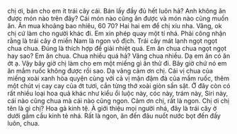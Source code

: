 chị ơi, bán cho em ít trái cây cái. Bán lấy đầy đủ hết luôn hả? Anh không ăn được món nào trên đây? Cái món nào cũng ăn được và món nào cũng muốn ăn. Ăn mua khoảng bao nhiêu, 60 70? Hai hai em để chị xíu nha. Vâng, ok chị cứ làm cho người khác đi. Em xin phép quay một tí nhá. Phải công nhận rằng là trái cây ở miền Nam là ngon vô địch. Trái cây mát lạnh ngọt ngọt chua chua. Đúng là thích hợp để giải nhiệt quá. Em ăn chua chua ngọt ngọt hay sao? Em ăn chua. Chua nhiều quá hả? Vâng chua nhiều. Dạ em ăn có ăn ớt ạ. Vậy bây giờ chị làm cho em một miếng gì ăn thử đi. Bây giờ chứ nó em ăn mắm ruốc không được rồi sao. Dạ vâng cảm ơn chị. Cái vị chua của miếng xoài xanh hòa quyện cùng với cả vị mặn đậm đà của mắm ruốc, thêm một chút vị cay cay của ớt tươi, cắn từng thớ xoài giòn sần sật. Ở đây còn có rất nhiều loại hoa quả khác như kiểu ổi luộc này, cóc này, trám này, Siri này, cái nào cũng chua mà cái nào cũng ngon. Cảm ơn chị, rất là ngon. Chị ơi chị tên là gì chị? Hoa gả kinh tệ. À giới thiệu mọi người nhá, đây là trái cây ở dưới gầm cầu kinh tẻ nhá. Rất là ngon, ăn đến đâu nuốt nước bọt đến đấy luôn, chua.